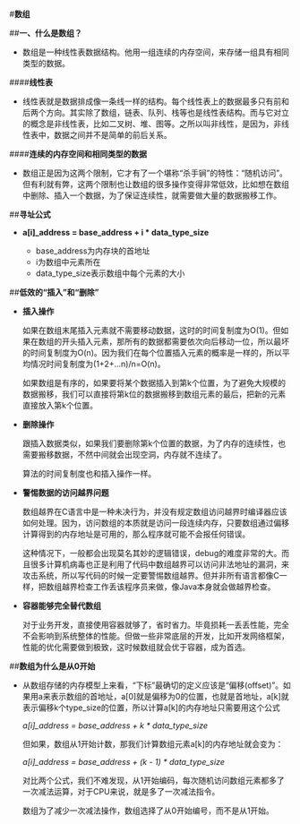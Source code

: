 #**数组**

##**一、什么是数组？**

*	数组是一种线性表数据结构。他用一组连续的内存空间，来存储一组具有相同类型的数据。

####**线性表**
*	线性表就是数据排成像一条线一样的结构。每个线性表上的数据最多只有前和后两个方向。其实除了数组，链表、队列、栈等也是线性表结构。而与它对立的概念是非线性表，比如二叉树、堆、图等。之所以叫非线性，是因为，非线性表中，数据之间并不是简单的前后关系。

####**连续的内存空间和相同类型的数据**
*	数组正是因为这两个限制，它才有了一个堪称“杀手锏”的特性：“随机访问”。但有利就有弊，这两个限制也让数组的很多操作变得非常低效，比如想在数组中删除、插入一个数据，为了保证连续性，就需要做大量的数据搬移工作。

##**寻址公式**
*	**a[i]\_address = base\_address + i * data\_type\_size**

	*	 base\_address为内存块的首地址
	*	 i为数组中元素所在
	*	 data\_type\_size表示数组中每个元素的大小

##**低效的“插入”和“删除”**

*	**插入操作**

	如果在数组末尾插入元素就不需要移动数据，这时的时间复制度为O(1)。但如果在数组的开头插入元素，那所有的数据都需要依次向后移动一位，所以最坏的时间复制度为O(n)。因为我们在每个位置插入元素的概率是一样的，所以平均情况时间复制度为(1+2+...n)/n=O(n)。

	如果数组是有序的，如果要将某个数据插入到第k个位置，为了避免大规模的数据搬移，我们可以直接将第k位的数据搬移到数组元素的最后，把新的元素直接放入第k个位置。

*	**删除操作**

	跟插入数据类似，如果我们要删除第k个位置的数据，为了内存的连续性，也需要搬移数据，不然中间就会出现空洞，内存就不连续了。
	
	算法的时间复制度也和插入操作一样。

*	**警惕数据的访问越界问题**

	数组越界在C语言中是一种未决行为，并没有规定数组访问越界时编译器应该如何处理。因为，访问数组的本质就是访问一段连续内存，只要数组通过偏移计算得到的内存地址是可用的，那么程序就可能不会报任何错误。
	
	这种情况下，一般都会出现莫名其妙的逻辑错误，debug的难度非常的大。而且很多计算机病毒也正是利用了代码中数组越界可以访问非法地址的漏洞，来攻击系统，所以写代码的时候一定要警惕数组越界。但并非所有语言都像C一样，把数组越界检查工作丢该程序员来做，像Java本身就会做越界检查。

*	**容器能够完全替代数组**

	对于业务开发，直接使用容器就够了，省时省力。毕竟损耗一丢丢性能，完全不会影响到系统整体的性能。但做一些非常底层的开发，比如开发网络框架，性能的优化需要做到极致，这时候数组就会优于容器，成为首选。

##**数组为什么是从0开始**
*	从数组存储的内存模型上来看，“下标”最确切的定义应该是“偏移(offset)”。如果用a来表示数组的首地址，a[0]就是偏移为0的位置，也就是首地址，a[k]就表示偏移k个type\_size的位置，所以计算a[k]的内存地址只需要用这个公式

	*a[i]\_address = base\_address + k * data\_type\_size*

	但如果，数组从1开始计数，那我们计算数组元素a[k]的内存地址就会变为：

	*a[i]\_address = base\_address + (k - 1) * data\_type\_size*

	对比两个公式，我们不难发现，从1开始编码，每次随机访问数组元素都多了一次减法运算，对于CPU来说，就是多了一次减法指令。

	数组为了减少一次减法操作，数组选择了从0开始编号，而不是从1开始。

